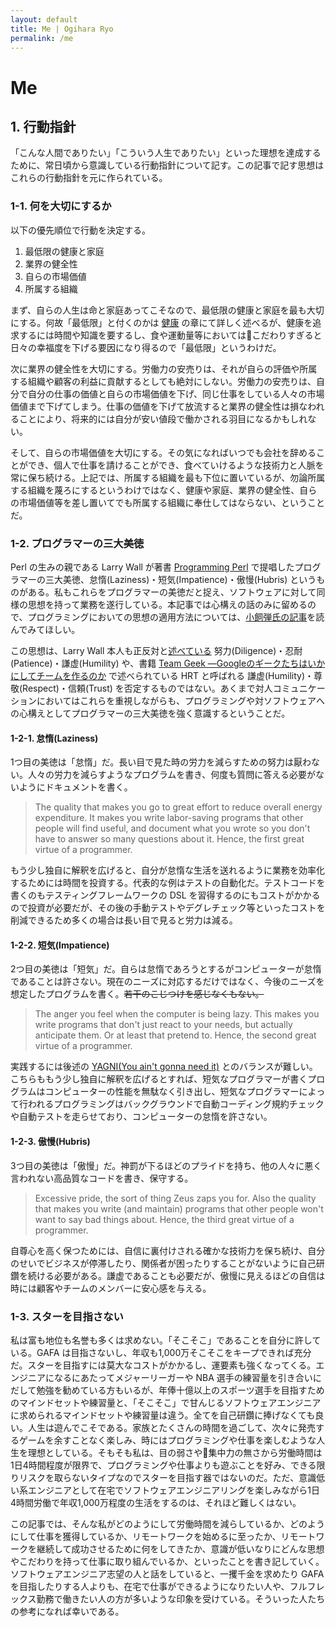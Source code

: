 ```yaml
---
layout: default
title: Me | Ogihara Ryo
permalink: /me
---
```


# Me

<!--
## イントロダクション

### 概要

この記事は壮大な自分語りだ。私のキャリア、思想、こだわり、ノウハウといった全てをこの記事に詰め込んだ。

### 執筆動機

自分の思想を体系的にまとめた1つのテキストを書き上げたかった。元々は有料 [note](https://note.com/) に書いて、自分に興味を持ってくれた方に読んでもらえれば良いかな、と思っていたのだが、note は体系的な長文を書き上げるにあたって Markdown に対応しておらず、見出しのレベルも1階層しかなかったため諦めた。

### 想定読者

私の働き方や思想に興味のある人向けに書いた。これからソフトウェアエンジニアを目指す方や、働き方を変えたい現役ソフトウェアエンジニアの方の1つのモデルケースとして参考になれば幸いだ。ただし、私は後述するように大成功を収めた人間ではないし、他人のモデルケースに再現性はないので、あくまで参考程度に捉えてほしい。

## 目次

-->

## 1. 行動指針

「こんな人間でありたい」「こういう人生でありたい」といった理想を達成するために、常日頃から意識している行動指針について記す。この記事で記す思想はこれらの行動指針を元に作られている。

### 1-1. 何を大切にするか

以下の優先順位で行動を決定する。

1. 最低限の健康と家庭
2. 業界の健全性
3. 自らの市場価値
4. 所属する組織

まず、自らの人生は命と家庭あってこそなので、最低限の健康と家庭を最も大切にする。何故「最低限」と付くのかは [健康](#健康) の章にて詳しく述べるが、健康を追求するには時間や知識を要するし、食や運動量等においてはこだわりすぎると日々の幸福度を下げる要因になり得るので「最低限」というわけだ。

次に業界の健全性を大切にする。労働力の安売りは、それが自らの評価や所属する組織や顧客の利益に貢献するとしても絶対にしない。労働力の安売りは、自分で自分の仕事の価値と自らの市場価値を下げ、同じ仕事をしている人々の市場価値まで下げてしまう。仕事の価値を下げて放流すると業界の健全性は損なわれることにより、将来的には自分が安い値段で働かされる羽目になるかもしれない。

そして、自らの市場価値を大切にする。その気になればいつでも会社を辞めることができ、個人で仕事を請けることができ、食べていけるような技術力と人脈を常に保ち続ける。上記では、所属する組織を最も下位に置いているが、勿論所属する組織を蔑ろにするというわけではなく、健康や家庭、業界の健全性、自らの市場価値等を差し置いてでも所属する組織に奉仕してはならない、ということだ。

### 1-2. プログラマーの三大美徳

Perl の生みの親である Larry Wall が著書 [Programming Perl](https://www.oreilly.co.jp/books/4873110963/) で提唱したプログラマーの三大美徳、怠惰(Laziness)・短気(Impatience)・傲慢(Hubris) というものがある。私もこれらをプログラマーの美徳だと捉え、ソフトウェアに対して同様の思想を持って業務を遂行している。本記事では心構えの話のみに留めるので、プログラミングにおいての思想の適用方法については、[小飼弾氏の記事](https://tech.nikkeibp.co.jp/it/article/Watcher/20061005/250057/?rt=nocnt)を読んでみてほしい。

この思想は、Larry Wall 本人も正反対と[述べている](https://www.oreilly.co.jp/BOOK/osp/OpenSource_Web_Version/chapter10/chapter10.html) 努力(Diligence)・忍耐(Patience)・謙虚(Humility) や、書籍 [Team Geek ―Googleのギークたちはいかにしてチームを作るのか](https://www.amazon.co.jp/Team-Geek-%E2%80%95Google%E3%81%AE%E3%82%AE%E3%83%BC%E3%82%AF%E3%81%9F%E3%81%A1%E3%81%AF%E3%81%84%E3%81%8B%E3%81%AB%E3%81%97%E3%81%A6%E3%83%81%E3%83%BC%E3%83%A0%E3%82%92%E4%BD%9C%E3%82%8B%E3%81%AE%E3%81%8B-Brian-Fitzpatrick/dp/4873116309) で述べられている HRT と呼ばれる 謙虚(Humility)・尊敬(Respect)・信頼(Trust) を否定するものではない。あくまで対人コミュニケーションにおいてはこれらを重視しながらも、プログラミングや対ソフトウェアへの心構えとしてプログラマーの三大美徳を強く意識するということだ。

#### 1-2-1. 怠惰(Laziness)

1つ目の美徳は「怠惰」だ。長い目で見た時の労力を減らすための努力は厭わない。人々の労力を減らすようなプログラムを書き、何度も質問に答える必要がないようにドキュメントを書く。

> The quality that makes you go to great effort to reduce overall energy expenditure. It makes you write labor-saving programs that other people will find useful, and document what you wrote so you don't have to answer so many questions about it. Hence, the first great virtue of a programmer.

もう少し独自に解釈を広げると、自分が怠惰な生活を送れるように業務を効率化するためには時間を投資する。代表的な例はテストの自動化だ。テストコードを書くのもテスティングフレームワークの DSL を習得するのにもコストがかかるので投資が必要だが、その後の手動テストやデグレチェック等といったコストを削減できるため多くの場合は長い目で見ると労力は減る。

#### 1-2-2. 短気(Impatience)

2つ目の美徳は「短気」だ。自らは怠惰であろうとするがコンピューターが怠惰であることは許さない。現在のニーズに対応するだけではなく、今後のニーズを想定したプログラムを書く。~~若干のこじつけを感じなくもない。~~

> The anger you feel when the computer is being lazy. This makes you write programs that don't just react to your needs, but actually anticipate them. Or at least that pretend to. Hence, the second great virtue of a programmer.

実践するには後述の [YAGNI(You ain't gonna need it)]() とのバランスが難しい。こちらももう少し独自に解釈を広げるとすれば、短気なプログラマーが書くプログラムはコンピューターの性能を無駄なく引き出し、短気なプログラマーによって行われるプログラミングはバックグラウンドで自動コーディング規約チェックや自動テストを走らせており、コンピューターの怠惰を許さない。

#### 1-2-3. 傲慢(Hubris)

3つ目の美徳は「傲慢」だ。神罰が下るほどのプライドを持ち、他の人々に悪く言われない高品質なコードを書き、保守する。

> Excessive pride, the sort of thing Zeus zaps you for. Also the quality that makes you write (and maintain) programs that other people won't want to say bad things about. Hence, the third great virtue of a programmer.

自尊心を高く保つためには、自信に裏付けされる確かな技術力を保ち続け、自分のせいでビジネスが停滞したり、関係者が困ったりすることがないように自己研鑽を続ける必要がある。謙虚であることも必要だが、傲慢に見えるほどの自信は時には顧客やチームのメンバーに安心感を与える。

### 1-3. スターを目指さない

私は富も地位も名誉も多くは求めない。「そこそこ」であることを自分に許している。GAFA は目指さないし、年収も1,000万そこそこをキープできれば充分だ。スターを目指すには莫大なコストがかかるし、運要素も強くなってくる。エンジニアになるにあたってメジャーリーガーや NBA 選手の練習量を引き合いにだして勉強を勧めている方もいるが、年俸十億以上のスポーツ選手を目指すためのマインドセットや練習量と、「そこそこ」で甘んじるソフトウェアエンジニアに求められるマインドセットや練習量は違う。全てを自己研鑽に捧げなくても良い。人生は遊んでこそである。家族とたくさんの時間を過ごして、次々に発売するゲームを余すことなく楽しみ、時にはプログラミングや仕事を楽しむような人生を理想としている。そもそも私は、目の弱さや集中力の無さから労働時間は1日4時間程度が限界で、プログラミングや仕事よりも遊ぶことを好み、できる限りリスクを取らないタイプなのでスターを目指す器ではないのだ。ただ、意識低い系エンジニアとして在宅でソフトウェアエンジニアリングを楽しみながら1日4時間労働で年収1,000万程度の生活をするのは、それほど難しくはない。

この記事では、そんな私がどのようにして労働時間を減らしているか、どのようにして仕事を獲得しているか、リモートワークを始めるに至ったか、リモートワークを継続して成功させるために何をしてきたか、意識が低いなりにどんな思想やこだわりを持って仕事に取り組んでいるか、といったことを書き記していく。ソフトウェアエンジニア志望の人と話をしていると、一攫千金を求めたり GAFA を目指したりする人よりも、在宅で仕事ができるようになりたい人や、フルフレックス勤務で働きたい人の方が多いような印象を受けている。そういった人たちの参考になれば幸いである。

<!--

## 2. キャリアパス

### 2-1. 新卒でソフトウェアエンジニアへ

#### 2-1-1. 適性と配属

#### 2-1-2. 取り組んだ技術

#### 2-1-3. ハードワーク

#### 2-1-4. MLM勧誘

### 2-2. 1年間の無職期間と起業失敗

#### 2-2-1. 自己啓発

#### 2-2-2. 不労所得を目指して


### 2-3. web系エンジニアへのキャリアチェンジ

#### 2-3-1. アルバイト期間

#### 2-3-2. 入社即炎上

#### 2-3-3. 急成長

#### 2-3-4. 社内政治

### 2-4. フリーランス

### 2-5. 会社員と個人事業主の両立

#### 2-5-1. 本業


#### 2-5-2. 副業


## 3. 労働環境

### 3-1. フルリモート

### 3-2. フルフレックス

### 3-3. 副業


## 4. 時間

### 4-1. 緊急度と重要度

### 4-2. 他人の時間を尊重する

### 4-3. 労働時間と生産性


## 5. リモートワーク

### 5-1. リモートワークとは

### 5-2. リモートワークに必要な個人適性

### 5-3. リモートワークに必要な環境


## 6. 生産性

### 6-1. 内的モチベーションに期待しない

### 6-2. 集中力

#### 6-2-1. ポモドーロ・テクニック

### 6-3. 自動化


## 7. 技術研鑽

### 7-1. 最新技術を追わない

### 7-2. 食える技術

### 7-3. 勉強のモチベーション


## 8. 対人コミュニケーション

## 9. 営業

### 9-1. SNS

#### 9-1-1. Facebook

#### 9-2-2. Twitter

### 9-2. 技術情報のアウトプット

### 9-3. イベント参加

## 10. 教育

### 10-1. プログラミング教育と能力の再現性

### 10-2. 個別教育と一斉教育

## 11. コミュニティ

### 11-1. コミュニティへの参加

### 11-2. コミュニティ運営


## 12. プログラミング

### 12-1. 可読性

### 12-2. YAGNI

### 12-3. プロトタイピング

### 12-4. 保守性

### 12-5. 例外

### 12-6. TDD

### 12-7. エディター

## 13. メンタル

### 13-1. どういう時にメンタルが崩壊するか

### 13-2. 自己防衛


## 14. 家庭

### 14-1. 結婚

### 14-2. 家


## 15. 健康

### 15-1. 幸福

### 15-2. 運動

### 15-3. 目


## 16. コンプレックス

### 16-1. 学歴

### 16-2. 英語

### 16-3. 目

### 16-4. 対人コミュニケーション


## 終わりに

-->

<style scoped>
  article {
    font-family: "游明朝", YuMincho, "Hiragino Mincho ProN W3", "ヒラギノ明朝 ProN W3", "Hiragino Mincho ProN", "HG明朝E", "ＭＳ Ｐ明朝", "ＭＳ 明朝", serif;
  }
</style>